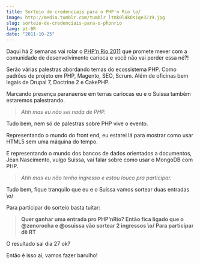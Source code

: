 ```yaml
---
title: Sorteio de credenciais para o PHP'n Rio \o/
image: http://media.tumblr.com/tumblr_ltmk0l4kOs1qe3219.jpg
slug: sorteio-de-credenciais-para-o-phpnrio
lang: pt-BR
date: "2011-10-25"
---
```


Daqui há 2 semanas vai rolar o [PHP’n Rio 2011](http://phpnrio.com.br/) que promete mexer com a comunidade de desenvolvimento carioca e você não vai perder essa né?!

Serão várias palestras abordando temas do ecossistema PHP. Como padrões de projeto em PHP, Magento, SEO, Scrum. Além de oficinas bem legais de Drupal 7, Doctrine 2 e CakePHP.

Marcando presença paranaense em terras cariocas eu e o Suissa também estaremos palestrando.

<!-- more -->

> _Ahh mas eu não sei nada de PHP._

Tudo bem, nem só de palestras sobre PHP vive o evento.

Representando o mundo do front end, eu estarei lá para mostrar como usar HTML5 sem uma máquina do tempo.

E representando o mundo dos bancos de dados orientados a documentos, Jean Nascimento, vulgo Suissa, vai falar sobre como usar o MongoDB com PHP.

> _Ahh mas eu não tenho ingresso e estou louco pra participar._

Tudo bem, fique tranquilo que eu e o Suissa vamos sortear duas entradas \o/

Para participar do sorteio basta tuitar:

> **Quer ganhar uma entrada pro PHP’nRio? Então fica ligado que o @zenorocha e @osuissa vão sortear 2 ingressos \o/ Para participar dê RT**

O resultado sai dia 27 ok?

Então é isso aí, vamos fazer barulho!
